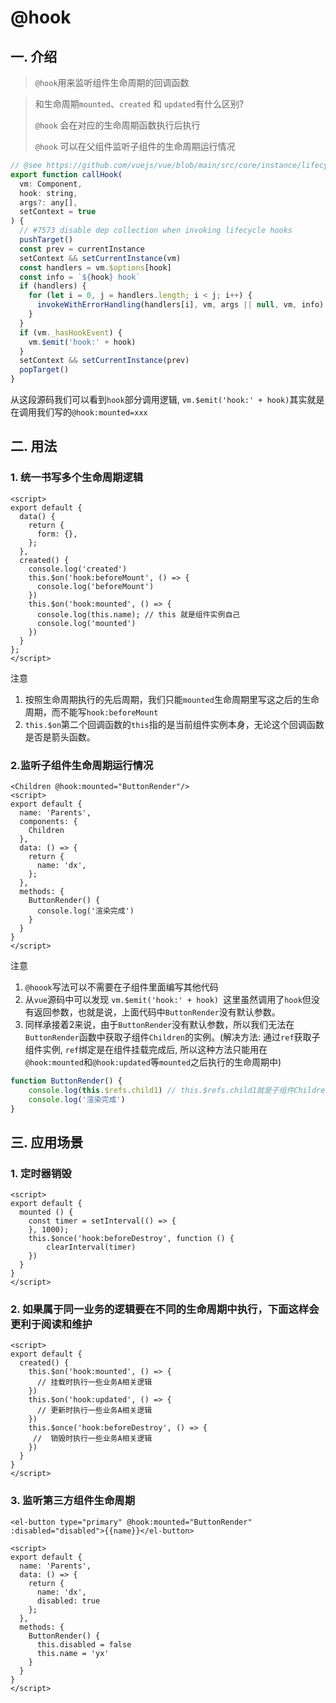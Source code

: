 # @hook
## 一. 介绍
> `@hook`用来监听组件生命周期的回调函数


> 和生命周期`mounted`、`created` 和 `updated`有什么区别?
> 
> `@hook` 会在对应的生命周期函数执行后执行
>
> `@hook` 可以在父组件监听子组件的生命周期运行情况
```javascript
// @see https://github.com/vuejs/vue/blob/main/src/core/instance/lifecycle.ts#L393
export function callHook(
  vm: Component,
  hook: string,
  args?: any[],
  setContext = true
) {
  // #7573 disable dep collection when invoking lifecycle hooks
  pushTarget()
  const prev = currentInstance
  setContext && setCurrentInstance(vm)
  const handlers = vm.$options[hook]
  const info = `${hook} hook`
  if (handlers) {
    for (let i = 0, j = handlers.length; i < j; i++) {
      invokeWithErrorHandling(handlers[i], vm, args || null, vm, info)
    }
  }
  if (vm._hasHookEvent) {
    vm.$emit('hook:' + hook)
  }
  setContext && setCurrentInstance(prev)
  popTarget()
}
```
从这段源码我们可以看到`hook`部分调用逻辑, `vm.$emit('hook:' + hook)`其实就是在调用我们写的`@hook:mounted=xxx`

## 二. 用法
### 1. 统一书写多个生命周期逻辑
```vue
<script>
export default {
  data() {
    return {
      form: {},
    };
  },
  created() {
    console.log('created')
    this.$on('hook:beforeMount', () => {
      console.log('beforeMount')
    })
    this.$on('hook:mounted', () => {
      console.log(this.name); // this 就是组件实例自己
      console.log('mounted')
    })
  }
};
</script>
```
注意
1. 按照生命周期执行的先后周期，我们只能`mounted`生命周期里写这之后的生命周期，而不能写`hook:beforeMount`
2. `this.$on`第二个回调函数的`this`指的是当前组件实例本身，无论这个回调函数是否是箭头函数。
### 2.监听子组件生命周期运行情况
```vue
<Children @hook:mounted="ButtonRender"/>
<script>
export default {
  name: 'Parents',
  components: {
  	Children
  },
  data: () => {
    return {
      name: 'dx',
    };
  },
  methods: {
    ButtonRender() {
      console.log('渲染完成')
    }
  }
}
</script>
```
注意
1. `@hoook`写法可以不需要在子组件里面编写其他代码
2. 从`vue`源码中可以发现 `vm.$emit('hook:' + hook) `这里虽然调用了`hook`但没有返回参数，也就是说，上面代码中`ButtonRender`没有默认参数。
3. 同样承接着2来说，由于`ButtonRender`没有默认参数，所以我们无法在`ButtonRender`函数中获取子组件`Children`的实例。(解决方法: 通过`ref`获取子组件实例, `ref`绑定是在组件挂载完成后, 所以这种方法只能用在`@hook:mounted`和`@hook:updated`等`mounted`之后执行的生命周期中)
```javascript
function ButtonRender() {
    console.log(this.$refs.child1) // this.$refs.child1就是子组件Children的实例了
    console.log('渲染完成')
}
```
## 三. 应用场景
### 1. 定时器销毁
```vue
<script>
export default {
  mounted () {
    const timer = setInterval(() => {
    }, 1000);
    this.$once('hook:beforeDestroy', function () {
        clearInterval(timer)
    })
  }
}
</script>
```
### 2. 如果属于同一业务的逻辑要在不同的生命周期中执行，下面这样会更利于阅读和维护
```vue
<script>
export default {
  created() {
    this.$on('hook:mounted', () => {
      // 挂载时执行一些业务A相关逻辑
    })
    this.$on('hook:updated', () => {
      // 更新时执行一些业务A相关逻辑
    })
    this.$once('hook:beforeDestroy', () => {
     //  销毁时执行一些业务A相关逻辑
    })
  }
}
</script>
```

### 3. 监听第三方组件生命周期
```vue
<el-button type="primary" @hook:mounted="ButtonRender" :disabled="disabled">{{name}}</el-button>

<script>
export default {
  name: 'Parents',
  data: () => {
    return {
      name: 'dx',
      disabled: true
    };
  },
  methods: {
    ButtonRender() {
      this.disabled = false
      this.name = 'yx'
    }
  }
}
</script>
```
